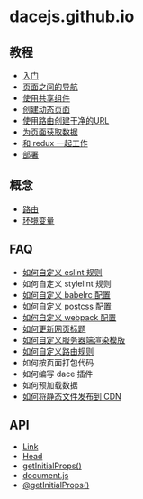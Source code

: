 # dacejs.github.io

## 教程
- [入门](tutorial/01.get-started.md)
- [页面之间的导航](tutorial/02.navigate-between-pages.md)
- [使用共享组件](tutorial/03.using-shared-components.md)
- [创建动态页面](tutorial/04.create-dynamic-pages.md)
- [使用路由创建干净的URL](tutorial/05.clean-urls.md)
- [为页面获取数据](tutorial/06.fetching-data-for-pages.md)
- [和 redux 一起工作](tutorial/07.fetching-data-with-redux.md)
- [部署](tutorial/08.depoying-a-dacejs-app.md)

## 概念
- [路由](concepts/routing.md)
- [环境变量](concepts/profile.md)

## FAQ
- [如何自定义 eslint 规则](faq/custom-eslint.md)
- 如何自定义 stylelint 规则
- [如何自定义 babelrc 配置](faq/custom-babelrc.md)
- [如何自定义 postcss 配置](faq/custom-postcss.md)
- [如何自定义 webpack 配置](faq/custom-webpack.md)
- [如何更新网页标题](api/head.md)
- [如何自定义服务器端渲染模版](faq/custom-document.md)
- [如何自定义路由规则](faq/custom-router.md)
- 如何按页面打包代码
- 如何编写 dace 插件
- 如何预加载数据
- [如何将静态文件发布到 CDN](faq/cdn.md)

## API
- [Link](api/link.md)
- [Head](api/head.md)
- [getInitialProps()](api/get-initial-props.md)
- [document.js](api/document.md)
- [@getInitialProps()](api/get-initial-props-decorator.md)
